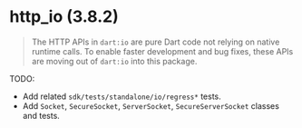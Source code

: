 # http_io (3.8.2)

> The HTTP APIs in `dart:io` are pure Dart code not relying on native runtime
> calls. To enable faster development and bug fixes, these APIs are moving out of
> `dart:io` into this package.

TODO:
- Add related `sdk/tests/standalone/io/regress*` tests.
- Add `Socket`, `SecureSocket`, `ServerSocket`, `SecureServerSocket` classes
  and tests.
